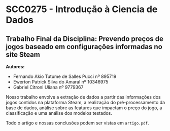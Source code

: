 # SCC0275 - Introdução à Ciencia de Dados

## Trabalho Final da Disciplina: Prevendo preços de jogos baseado em configurações informadas no site Steam

**Autores:**

- Fernando Akio Tutume de Salles Pucci nº 895719
- Ewerton Patrick Silva do Amaral nº 10346975
- Gabriel Citroni Uliana nº 9779367

Nosso trabalho envolve a extração de dados a partir das informações dos jogos
contidos na plataforma Steam, a realização do pré-processamento da base de dados,
análise sobre as features que impactam o preço do jogo, a classificação e uma análise dos
modelos testados.

Todo o artigo e nossas conclusões podem ser vistas em `artigo.pdf`.

